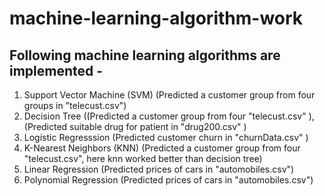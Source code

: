 # machine-learning-algorithm-work
## Following machine learning algorithms are implemented - </br>
1. Support Vector Machine (SVM) (Predicted a customer group from four groups in "telecust.csv") </br>
2. Decision Tree ((Predicted a customer group from four "telecust.csv" ), (Predicted suitable drug for patient in "drug200.csv" )</br>
3. Logistic Regresssion (Predicted customer churn in "churnData.csv" ) </br>
4. K-Nearest Neighbors (KNN) (Predicted a customer group from four "telecust.csv", here knn worked better than decision tree) </br>
5. Linear Regression (Predicted prices of cars in "automobiles.csv") </br>
6. Polynomial Regression (Predicted prices of cars in "automobiles.csv") </br>

